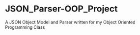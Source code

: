 JSON_Parser-OOP_Project
=======================

A JSON Object Model and Parser written for my Object Oriented Programming Class
